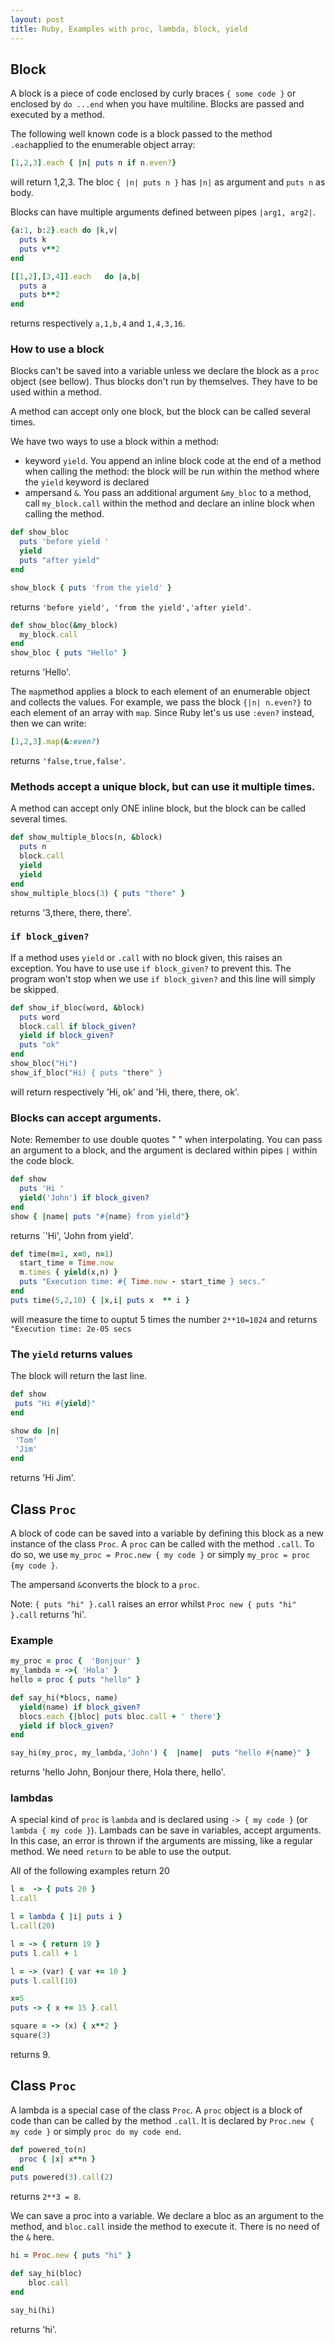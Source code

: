 ```yaml
---
layout: post
title: Ruby, Examples with proc, lambda, block, yield
---
```


## Block
A block is a piece of code enclosed by curly braces `{ some code }` or enclosed by `do ...end`  when you have multiline. Blocks are passed and executed by a method. 

The following well known code is a block passed to the method `.each`applied to the enumerable object array:
```ruby
[1,2,3].each { |n| puts n if n.even?}
```
will return 1,2,3. The bloc `{ |n| puts n }`  has `|n|` as argument and `puts n` as body. 

Blocks can have multiple arguments defined between pipes `|arg1, arg2|`. 
```Ruby
{a:1, b:2}.each do |k,v|
  puts k
  puts v**2
end

[[1,2],[3,4]].each   do |a,b|
  puts a
  puts b**2
end

```
returns respectively `a,1,b,4` and `1,4,3,16`.

### How to use a block
Blocks can't be saved into a variable unless we declare the block as a `proc` object (see bellow). Thus blocks don't run by themselves. They have to be used within a method.

A method can accept only one block, but the block can be called several times.

We have two ways to use a block within a method:
- keyword `yield`. You append an inline  block code at the end of a method when calling the method: the block will be run within the method where the `yield` keyword is declared
- ampersand `&`. You pass an additional argument `&my_bloc` to a method, call `my_block.call`  within the method and declare an inline block when calling the method.


```Ruby
def show_bloc
  puts 'before yield '
  yield
  puts "after yield"
end

show_block { puts 'from the yield' }
```
returns `'before yield', 'from the yield','after yield'`.

```Ruby
def show_bloc(&my_block)
  my_block.call
end
show_bloc { puts "Hello" }
```
returns 'Hello'.

The `map`method applies a block to each element of an enumerable object and collects the values. For example, we pass the block  `{|n| n.even?}` to each element of an array with `map`. Since Ruby let's us use `:even?` instead, then we can write:
```ruby
[1,2,3].map(&:even?)
```
returns `'false,true,false'`.


### Methods accept a unique block, but can use it multiple times.
A method can accept only ONE inline block, but the block can be called several times.
```Ruby
def show_multiple_blocs(n, &block)
  puts n
  block.call 
  yield
  yield
end
show_multiple_blocs(3) { puts "there" }
```
returns '3,there, there, there'.

### `if block_given?`
If a  method  uses `yield`  or `.call`   with no block given, this raises an exception. You have to use use `if block_given?` to prevent this. The program won't stop when we use `if block_given?` and this line will simply be skipped.
```Ruby
def show_if_bloc(word, &block)
  puts word
  block.call if block_given?
  yield if block_given?
  puts "ok"
end
show_bloc("Hi")
show_if_bloc("Hi) { puts "there" }
```
will return respectively 'Hi, ok' and 'Hi, there, there, ok'.


### Blocks can accept arguments.
Note: Remember to use double quotes " " when interpolating.
You can pass an argument to a block, and the argument is declared within pipes `|` within the code block.
```Ruby
def show
  puts 'Hi '
  yield('John') if block_given?
end
show { |name| puts "#{name} from yield"}
 ```
 returns `'Hi', 'John from yield'.
 
  ```ruby
 def time(m=1, x=0, n=1)
    start_time = Time.now
    m.times { yield(x,n) }
    puts "Execution time: #{ Time.now - start_time } secs."
end
puts time(5,2,10) { |x,i| puts x  ** i }
```
will measure the time to ouptut 5 times the number `2**10=1024`  and returns `"Execution time: 2e-05 secs`

### The  `yield` returns values
The block will return the last line.
 ```ruby
def show
  puts "Hi #{yield}"
end

show do |n|
  'Tom'
  'Jim'
end
 ```
 returns 'Hi Jim'.




## Class `Proc`
A block of code can be saved into a variable by defining this block as a new instance of the class `Proc`. A `proc` can be called with the method `.call`. To do so, we use `my_proc = Proc.new { my code }` or simply `my_proc = proc {my code }`.

The ampersand `&`converts the block to a `proc`.

Note: `{ puts "hi" }.call` raises an error whilst `Proc new { puts "hi" }.call` returns 'hi'.

### Example
```ruby
my_proc = proc {  'Bonjour' }
my_lambda = ->{ 'Hola' }
hello = proc { puts "hello" }

def say_hi(*blocs, name)
  yield(name) if block_given?
  blocs.each {|bloc| puts bloc.call + ' there'}
  yield if block_given?
end

say_hi(my_proc, my_lambda,'John') {  |name|  puts "hello #{name}" }
```
returns 'hello John, Bonjour there, Hola there, hello'.

### lambdas
A special kind of `proc` is `lambda` and is declared using `-> { my code }` (or `lambda { my code }`).
Lambads can be save in variables, accept arguments. In this case, an error is thrown if the arguments are missing, like a regular method. We need `return` to be able to use the output.

All of the following examples return 20 
```ruby
l =  -> { puts 20 }
l.call

l = lambda { |i| puts i }
l.call(20)

l = -> { return 19 }
puts l.call + 1

l = -> (var) { var += 10 }
puts l.call(10)

x=5
puts -> { x += 15 }.call
```

```Ruby
square = -> (x) { x**2 }
square(3)
```
returns 9.



##  Class `Proc`
A lambda is a special case of the class `Proc`. A `proc` object is a block of code than can be called by the method `.call`. It is declared by `Proc.new { my code }`  or simply `proc do my code end`.

```Ruby
def powered_to(n)
  proc { |x| x**n }
end
puts powered(3).call(2)
```
returns `2**3 = 8`.


We can save a proc into a variable. We declare a bloc as an argument to the method, and `bloc.call` inside the method to execute it. There is no need of the `&` here.
```ruby
hi = Proc.new { puts "hi" }

def say_hi(bloc)
    bloc.call
end

say_hi(hi)
```
returns 'hi'.
